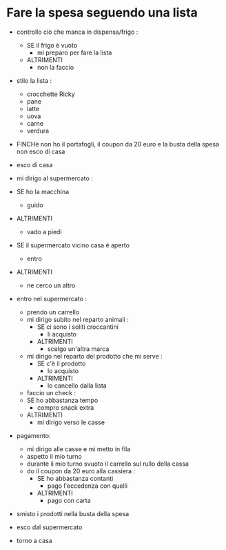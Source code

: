 # Fare la spesa seguendo una lista

- controllo ciò che manca in dispensa/frigo : 
  - SE il frigo è vuoto 
    - mi preparo per fare la lista 
  - ALTRIMENTI 
    - non la faccio

- stilo la lista : 
  - crocchette Ricky
  - pane
  - latte 
  - uova 
  - carne
  - verdura 

- FINCHè non ho il portafogli, il coupon da 20 euro e la busta della spesa non esco di casa

- esco di casa

- mi dirigo al supermercato :
 - SE ho la macchina 
   - guido
 - ALTRIMENTI 
   - vado a piedi 
 - SE il supermercato vicino casa è aperto 
   - entro
 - ALTRIMENTI  
   - ne cerco un altro

- entro nel supermercato :
  - prendo un carrello
  - mi dirigo subito nel reparto animali :
    - SE ci sono i soliti croccantini 
      - li acquisto 
    - ALTRIMENTI 
      - scelgo un'altra marca
  - mi dirigo nel reparto del prodotto che mi serve :
    - SE c'è il prodotto
      - lo acquisto 
    - ALTRIMENTI 
      - lo cancello dalla lista    
  - faccio un check :
   - SE ho abbastanza tempo 
     - compro snack extra 
   - ALTRIMENTI 
     - mi dirigo verso le casse

- pagamento: 
  - mi dirigo alle casse e mi metto in fila
  - aspetto il mio turno
  - durante il mio turno svuoto il carrello sul rullo della cassa
  - do il coupon da 20 euro alla cassiera :
    - SE ho abbastanza contanti 
      - pago l'eccedenza con quelli 
    - ALTRIMENTI 
      - pago con carta

- smisto i prodotti nella busta della spesa

- esco dal supermercato

- torno a casa
